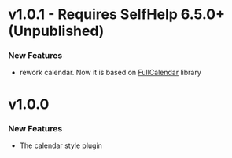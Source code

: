 # v1.0.1 - Requires SelfHelp 6.5.0+ (Unpublished)
### New Features
 -  rework calendar. Now it is based  on [FullCalendar](https://fullcalendar.io) library

# v1.0.0

### New Features

 - The calendar style plugin
